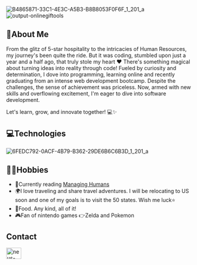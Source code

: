 ![B4865871-33C1-4E3C-A5B3-B8B8053F0F6F_1_201_a](https://github.com/neusgomis/neusgomis/assets/123258143/f66f285b-9155-4dd9-bfc5-5a7d654eff7d)
![output-onlinegiftools](https://github.com/neusgomis/neusgomis/assets/123258143/c58fdf39-5062-4ad3-867e-39b42adbb5c9)
## :handshake:About Me

From the glitz of 5-star hospitality to the intricacies of Human Resources, my journey's been quite the ride. But it was coding, stumbled upon just a year and a half ago, that truly stole my heart :heart: There's something magical about turning ideas into reality through code! Fueled by curiosity and determination, I dove into programming, learning online and recently graduating from an intense web development bootcamp. Despite the challenges, the sense of achievement was priceless. Now, armed with new skills and overflowing excitement, I'm eager to dive into software development.

Let's learn, grow, and innovate together! 💻✨

## :computer:Technologies
![6FEDC792-0ACF-4B79-B362-29DE6B6C6B3D_1_201_a](https://github.com/neusgomis/neusgomis/assets/123258143/90a0ebbb-4500-420e-bf25-f29a2f071d48)

## :ok_woman:Hobbies
- :green_book:Currently reading <a href="https://www.goodreads.com/en/book/show/1317946">Managing Humans</a>
- :earth_africa:I love traveling and share travel adventures. I will be relocating to US soon and one of my goals is to visit the 50 states. Wish me luck:star:
- :taco:Food. Any kind, all of it!
- :video_game:Fan of nintendo games :point_right:Zelda and Pokemon

## Contact
<a href="https://linkedin.com/in/neus-gomis" target="blank"><img align="center" src="https://raw.githubusercontent.com/rahuldkjain/github-profile-readme-generator/master/src/images/icons/Social/linked-in-alt.svg" alt="neus-gomis" height="30" width="40" /></a>

